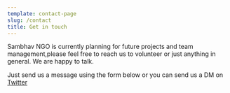 ```yaml
---
template: contact-page
slug: /contact
title: Get in touch
---
```


Sambhav NGO is currently planning for future projects and team management,please feel free to reach us to volunteer or just anything in general. We are happy to talk.

Just send us a message using the form below or you can send us a DM on [Twitter](https://twitter.com/sambhav____)


